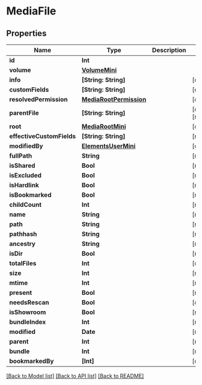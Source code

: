 # MediaFile

## Properties

Name | Type | Description | Notes
------------ | ------------- | ------------- | -------------
**id** | **Int** |  | 
**volume** | [**VolumeMini**](VolumeMini.md) |  | 
**info** | **[String: String]** |  | [optional] 
**customFields** | **[String: String]** |  | [optional] 
**resolvedPermission** | [**MediaRootPermission**](MediaRootPermission.md) |  | [optional] 
**parentFile** | **[String: String]** |  | [optional] [readonly] 
**root** | [**MediaRootMini**](MediaRootMini.md) |  | [optional] 
**effectiveCustomFields** | **[String: String]** |  | [readonly] 
**modifiedBy** | [**ElementsUserMini**](ElementsUserMini.md) |  | [optional] 
**fullPath** | **String** |  | [readonly] 
**isShared** | **Bool** |  | [readonly] 
**isExcluded** | **Bool** |  | [readonly] 
**isHardlink** | **Bool** |  | [readonly] 
**isBookmarked** | **Bool** |  | [readonly] 
**childCount** | **Int** |  | [readonly] 
**name** | **String** |  | [readonly] 
**path** | **String** |  | [readonly] 
**pathhash** | **String** |  | [readonly] 
**ancestry** | **String** |  | [readonly] 
**isDir** | **Bool** |  | [readonly] 
**totalFiles** | **Int** |  | [optional] 
**size** | **Int** |  | [readonly] 
**mtime** | **Int** |  | [readonly] 
**present** | **Bool** |  | [readonly] 
**needsRescan** | **Bool** |  | [optional] 
**isShowroom** | **Bool** |  | [readonly] 
**bundleIndex** | **Int** |  | [readonly] 
**modified** | **Date** |  | [readonly] 
**parent** | **Int** |  | [readonly] 
**bundle** | **Int** |  | [readonly] 
**bookmarkedBy** | **[Int]** |  | [optional] 

[[Back to Model list]](../#documentation-for-models) [[Back to API list]](../#documentation-for-api-endpoints) [[Back to README]](../)


